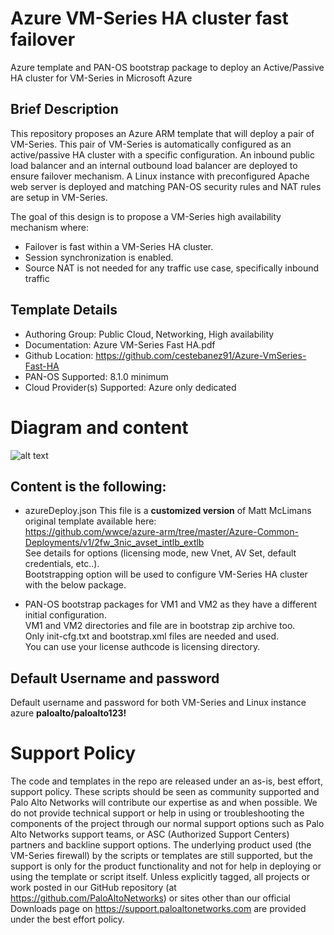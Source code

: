 # Azure VM-Series HA cluster fast failover
Azure template and PAN-OS bootstrap package to deploy an Active/Passive HA cluster for VM-Series in Microsoft Azure

## Brief Description
This repository proposes an Azure ARM template that will deploy a pair of VM-Series.
This pair of VM-Series is automatically configured as an active/passive HA cluster with a specific configuration.
An inbound public load balancer and an internal outbound load balancer are deployed to ensure failover mechanism.
A Linux instance with preconfigured Apache web server is deployed and matching PAN-OS security rules and NAT rules are setup in VM-Series.

The goal of this design is to propose a VM-Series high availability mechanism where:
- Failover is fast within a VM-Series HA cluster.
- Session synchronization is enabled.
- Source NAT is not needed for any traffic use case, specifically inbound traffic

## Template Details
- Authoring Group: Public Cloud, Networking, High availability
- Documentation: Azure VM-Series Fast HA.pdf
- Github Location: https://github.com/cestebanez91/Azure-VmSeries-Fast-HA
- PAN-OS Supported: 8.1.0 minimum
- Cloud Provider(s) Supported:  Azure only dedicated



# Diagram and content
![alt text](https://github.com/cestebanez91/Azure-VmSeries-Fast-HA/blob/main/AzureFastHAdiagram.png)


## Content is the following:
-	azureDeploy.json  This file is a **customized version** of Matt McLimans original template available here:  
https://github.com/wwce/azure-arm/tree/master/Azure-Common-Deployments/v1/2fw_3nic_avset_intlb_extlb  
See details for options (licensing mode, new Vnet, AV Set, default credentials, etc..).  
Bootstrapping option will be used to configure VM-Series HA cluster with the below package.

- PAN-OS bootstrap packages for VM1 and VM2 as they have a different initial configuration.  
VM1 and VM2 directories and file are in bootstrap zip archive too.  
Only init-cfg.txt and bootstrap.xml files are needed and used.  
You can use your license authcode is licensing directory.

## Default Username and password
Default username and password for both VM-Series and Linux instance azure
**paloalto/paloalto123!**


# Support Policy
The code and templates in the repo are released under an as-is, best effort, support policy. These scripts should be seen as community supported and Palo Alto Networks will contribute our expertise as and when possible. We do not provide technical support or help in using or troubleshooting the components of the project through our normal support options such as Palo Alto Networks support teams, or ASC (Authorized Support Centers) partners and backline support options. The underlying product used (the VM-Series firewall) by the scripts or templates are still supported, but the support is only for the product functionality and not for help in deploying or using the template or script itself. Unless explicitly tagged, all projects or work posted in our GitHub repository (at https://github.com/PaloAltoNetworks) or sites other than our official Downloads page on https://support.paloaltonetworks.com are provided under the best effort policy.
